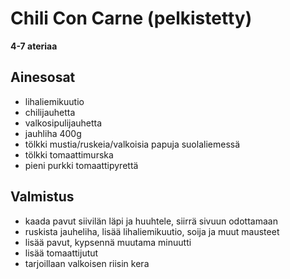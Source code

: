 # Chili Con Carne (pelkistetty)

**4-7 ateriaa**


## Ainesosat

- lihaliemikuutio
- chilijauhetta
- valkosipulijauhetta
- jauhliha 400g
- tölkki mustia/ruskeia/valkoisia papuja suolaliemessä
- tölkki tomaattimurska
- pieni purkki tomaattipyrettä



## Valmistus

- kaada pavut siivilän läpi ja huuhtele, siirrä sivuun odottamaan
- ruskista jauheliha, lisää lihaliemikuutio, soija ja muut mausteet
- lisää pavut, kypsennä muutama minuutti
- lisää tomaattijutut
- tarjoillaan valkoisen riisin kera

